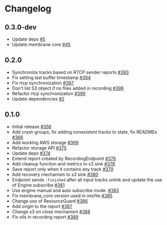 # Changelog

## 0.3.0-dev
* Update deps [#5](https://github.com/fishjam-cloud/membrane_rtc_engine/pull/5)
* Update membrane core [#45](https://github.com/fishjam-cloud/membrane_rtc_engine/pull/45)

## 0.2.0
* Synchronize tracks based on RTCP sender reports [#393](https://github.com/fishjam-dev/membrane_rtc_engine/pull/393)
* Fix setting last buffer timestamp [#394](https://github.com/jellyfish-dev/membrane_rtc_engine/pull/394)
* Fix rtcp synchronization [#397](https://github.com/fishjam-dev/membrane_rtc_engine/pull/397)
* Don't list S3 object if no files added in recording [#396](https://github.com/fishjam-dev/membrane_rtc_engine/pull/396)
* Refactor rtcp synchronization [#399](https://github.com/fishjam-dev/membrane_rtc_engine/pull/399)
* Update dependencies [#2](https://github.com/fishjam-cloud/membrane_rtc_engine/pull/2)

## 0.1.0
* Initial release [#356](https://github.com/jellyfish-dev/membrane_rtc_engine/pull/356)
* Add crash groups, fix adding nonexistent tracks to state, fix READMEs [#366](https://github.com/jellyfish-dev/membrane_rtc_engine/pull/366)
* Add working AWS storage [#369](https://github.com/jellyfish-dev/membrane_rtc_engine/pull/369)
* Refactor storage API [#375](https://github.com/jellyfish-dev/membrane_rtc_engine/pull/375)
* Update deps [#374](https://github.com/jellyfish-dev/membrane_rtc_engine/pull/374)
* Extend report created by RecordingEndpoint [#376](https://github.com/jellyfish-dev/membrane_rtc_engine/pull/376)
* Add cleanup function and metrics to s3 sink [#378](https://github.com/jellyfish-dev/membrane_rtc_engine/pull/378)
* Save report only when it contains any track [#379](https://github.com/jellyfish-dev/membrane_rtc_engine/pull/379)
* Add recovery mechanism to s3 sink [#380](https://github.com/jellyfish-dev/membrane_rtc_engine/pull/380)
* Endpoint sends `:finished` after all input tracks unlink and update the use of Engine.subscribe [#381](https://github.com/jellyfish-dev/membrane_rtc_engine/pull/381)
* Use engine manual and auto subscribe mode. [#383](https://github.com/jellyfish-dev/membrane_rtc_engine/pull/383)
* Fix membrane_core version used in mixfile [#385](https://github.com/jellyfish-dev/membrane_rtc_engine/pull/385)
* Change use of ResourceGuard [#386](https://github.com/jellyfish-dev/membrane_rtc_engine/pull/386)
* Add origin to the report [#387](https://github.com/jellyfish-dev/membrane_rtc_engine/pull/387)
* Change s3 on close mechanism [#388](https://github.com/jellyfish-dev/membrane_rtc_engine/pull/388)
* Fix nils in recording report [#389](https://github.com/jellyfish-dev/membrane_rtc_engine/pull/389)